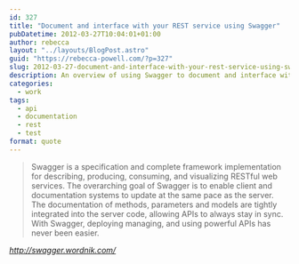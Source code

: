 ```yaml
---
id: 327
title: "Document and interface with your REST service using Swagger"
pubDatetime: 2012-03-27T10:04:01+01:00
author: rebecca
layout: "../layouts/BlogPost.astro"
guid: "https://rebecca-powell.com/?p=327"
slug: 2012-03-27-document-and-interface-with-your-rest-service-using-swagger
description: An overview of using Swagger to document and interface with RESTful web services, highlighting its benefits for keeping APIs in sync and simplifying deployment and management.
categories:
  - work
tags:
  - api
  - documentation
  - rest
  - test
format: quote
---
```


> Swagger is a specification and complete framework implementation for describing, producing, consuming, and visualizing RESTful web services. The overarching goal of Swagger is to enable client and documentation systems to update at the same pace as the server. The documentation of methods, parameters and models are tightly integrated into the server code, allowing APIs to always stay in sync. With Swagger, deploying managing, and using powerful APIs has never been easier.

<cite>http://swagger.wordnik.com/</cite>
